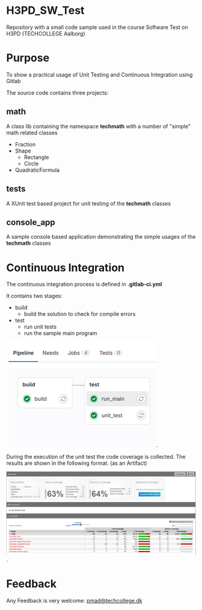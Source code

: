 # H3PD_SW_Test

Repository with a small code sample used in the course Software Test on H3PD (TECHCOLLEGE Aalborg)



# Purpose

To show a practical usage of Unit Testing and Continuous Integration using Gitlab


The source code contains three projects:

## math

A class lib containing the namespace **techmath** with a number of "simple" math related classes

* Fraction
* Shape
	* Rectangle
	* Circle
* QuadraticFormula

## tests

A XUnit test based project for unit testing of the **techmath** classes

## console_app

A sample console based application demonstrating the simple usages of the **techmath** classes

# Continuous Integration

The continuous integration process is defined in **.gitlab-ci.yml**

It contains two stages:

* build
	- build the solution to check for compile errors
* test
	- run unit tests
	- run the sample main program

![Pipelines](pipelines.png "Gitlab Pipelines in this project").


During the execution of the unit test the code coverage is collected. The results are shown in the following format. (as an Artifact)

![Code Coverage](coverage.png "Code coverage of the unit tests").


# Feedback

Any Feedback is very welcome: pmad@techcollege.dk

